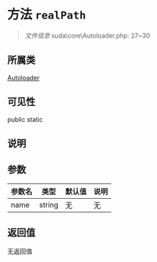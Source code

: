 # 方法 `realPath`

> *文件信息* suda\core\Autoloader.php: 27~30

## 所属类 

[Autoloader](../Autoloader.md)

## 可见性

 public static

## 说明



## 参数


| 参数名 | 类型 | 默认值 | 说明 |
|--------|-----|-------|-------|
| name |  string | 无 | 无 |



## 返回值

无返回值
